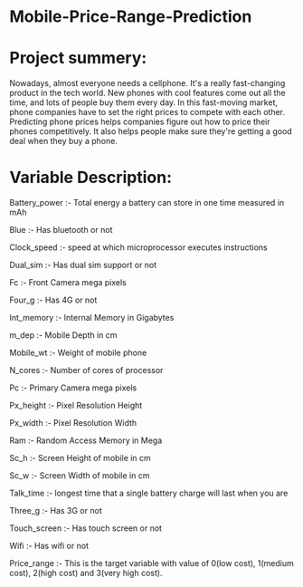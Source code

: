 # Mobile-Price-Range-Prediction
# Project summery: 
Nowadays, almost everyone needs a cellphone. It's a really fast-changing product in the tech world. New phones with cool features come out all the time, and lots of people buy them every day. In this fast-moving market, phone companies have to set the right prices to compete with each other. Predicting phone prices helps companies figure out how to price their phones competitively. It also helps people make sure they're getting a good deal when they buy a phone.
# Variable Description:
Battery_power :- Total energy a battery can store in one time measured in mAh

Blue :- Has bluetooth or not

Clock_speed :- speed at which microprocessor executes instructions

Dual_sim :- Has dual sim support or not

Fc :- Front Camera mega pixels

Four_g :- Has 4G or not

Int_memory :- Internal Memory in Gigabytes

m_dep :- Mobile Depth in cm

Mobile_wt :- Weight of mobile phone

N_cores :- Number of cores of processor

Pc :- Primary Camera mega pixels

Px_height :- Pixel Resolution Height

Px_width :- Pixel Resolution Width

Ram :- Random Access Memory in Mega

Sc_h :- Screen Height of mobile in cm

Sc_w :- Screen Width of mobile in cm

Talk_time :- longest time that a single battery charge will last when you are

Three_g :- Has 3G or not

Touch_screen :- Has touch screen or not

Wifi :- Has wifi or not

Price_range :- This is the target variable with value of 0(low cost), 1(medium cost), 2(high cost) and 3(very high cost).
